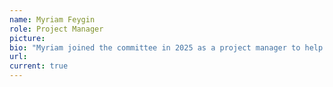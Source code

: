 ```yaml
---
name: Myriam Feygin
role: Project Manager
picture: 
bio: "Myriam joined the committee in 2025 as a project manager to help organize the many tasks that go into running an organization. While at her day job she is a Games Technical Producer with a specialty in Analytics, Accessibility and Backend Operations she also has an embroidery hobby and loves her dog. Even though she currently works in AAA gaming, Myriam has a deep passion for indie games and loves seeing all the wonderful projects made locally. "
url: 
current: true
---
```


